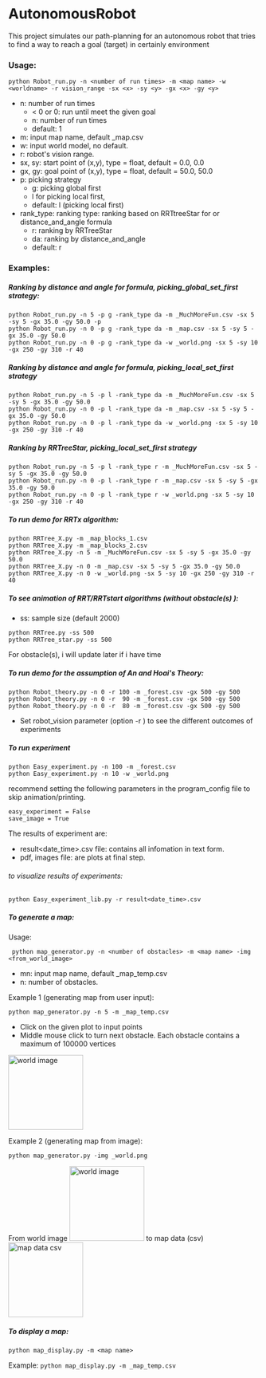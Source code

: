 # AutonomousRobot
This project simulates our path-planning for an autonomous robot that tries to find a way to reach a goal (target)
in certainly environment 
### Usage:
``` python Robot_run.py -n <number of run times> -m <map name> -w <worldname> -r vision_range -sx <x> -sy <y> -gx <x> -gy <y> ```

* n: number of run times
    - < 0 or 0: run until meet the given goal
    - n: number of run times
    - default: 1
* m: input map name, default _map.csv
* w: input world model, no default.
* r: robot's vision range.
* sx, sy: start point of (x,y), type = float, default = 0.0, 0.0
* gx, gy: goal point of (x,y), type = float, default = 50.0, 50.0
* p: picking strategy
    - g: picking global first
    - l for picking local first, 
    - default: l (picking local first)
* rank_type: ranking type: ranking based on RRTtreeStar for or distance_and_angle formula
    - r: ranking by  RRTreeStar
    - da: ranking by distance_and_angle
    - default: r
### Examples:
##### Ranking by distance and angle for formula, picking_global_set_first strategy:
```
python Robot_run.py -n 5 -p g -rank_type da -m _MuchMoreFun.csv -sx 5 -sy 5 -gx 35.0 -gy 50.0 -p
python Robot_run.py -n 0 -p g -rank_type da -m _map.csv -sx 5 -sy 5 -gx 35.0 -gy 50.0
python Robot_run.py -n 0 -p g -rank_type da -w _world.png -sx 5 -sy 10 -gx 250 -gy 310 -r 40
```
##### Ranking by distance and angle for formula, picking_local_set_first strategy
```
python Robot_run.py -n 5 -p l -rank_type da -m _MuchMoreFun.csv -sx 5 -sy 5 -gx 35.0 -gy 50.0
python Robot_run.py -n 0 -p l -rank_type da -m _map.csv -sx 5 -sy 5 -gx 35.0 -gy 50.0
python Robot_run.py -n 0 -p l -rank_type da -w _world.png -sx 5 -sy 10 -gx 250 -gy 310 -r 40
```
##### Ranking by RRTreeStar, picking_local_set_first strategy
```
python Robot_run.py -n 5 -p l -rank_type r -m _MuchMoreFun.csv -sx 5 -sy 5 -gx 35.0 -gy 50.0
python Robot_run.py -n 0 -p l -rank_type r -m _map.csv -sx 5 -sy 5 -gx 35.0 -gy 50.0
python Robot_run.py -n 0 -p l -rank_type r -w _world.png -sx 5 -sy 10 -gx 250 -gy 310 -r 40
```
##### To run demo for RRTx algorithm:
```
python RRTree_X.py -m _map_blocks_1.csv
python RRTree_X.py -m _map_blocks_2.csv
python RRTree_X.py -n 5 -m _MuchMoreFun.csv -sx 5 -sy 5 -gx 35.0 -gy 50.0
python RRTree_X.py -n 0 -m _map.csv -sx 5 -sy 5 -gx 35.0 -gy 50.0
python RRTree_X.py -n 0 -w _world.png -sx 5 -sy 10 -gx 250 -gy 310 -r 40
```
##### To see animation of RRT/RRTstart algorithms (without obstacle(s) ):
*   ss: sample size (default 2000)
```
python RRTree.py -ss 500
python RRTree_star.py -ss 500
```
For obstacle(s), i will update later if i have time

##### To run demo for the assumption of An and Hoai's Theory:
``` 
python Robot_theory.py -n 0 -r 100 -m _forest.csv -gx 500 -gy 500
python Robot_theory.py -n 0 -r  90 -m _forest.csv -gx 500 -gy 500
python Robot_theory.py -n 0 -r  80 -m _forest.csv -gx 500 -gy 500
```
* Set robot_vision parameter (option -r ) to see the different outcomes of experiments
##### To run experiment
``` 
python Easy_experiment.py -n 100 -m _forest.csv
python Easy_experiment.py -n 10 -w _world.png
```
recommend setting the following parameters in the program_config file to skip animation/printing.
```
easy_experiment = False
save_image = True
```

The results of experiment are:
* result<date_time>.csv file: contains all infomation in text form.
* pdf, images file: are plots at final step.
###### to visualize results of experiments:

```
python Easy_experiment_lib.py -r result<date_time>.csv
```

##### To generate a map:
Usage:

``` python map_generator.py -n <number of obstacles> -m <map name> -img <from_world_image>```

* mn: input map name, default _map_temp.csv
* n: number of obstacles.

Example 1 (generating map from user input):  

``` python map_generator.py -n 5 -m _map_temp.csv  ```
- Click on the given plot to input points
- Middle mouse click to turn next obstacle. Each obstacle contains a maximum of 100000 vertices

<img src="https://github.com/ThanhBinhTran/autonomousRobot/blob/main/Map_generator/map_display_user_input_demo.png" width="150" alt="world image">

Example 2 (generating map from image):

``` python map_generator.py -img _world.png ```

From world image <img src="https://github.com/ThanhBinhTran/autonomousRobot/blob/main/Map_generator/_world.png" width="150" alt="world image"> to map data (csv) <img src="https://github.com/ThanhBinhTran/autonomousRobot/blob/main/Map_generator/map_display_world_demo.png" width="150" alt="map data csv">



##### To display a map: 
``` python map_display.py -m <map name> ```

Example: ``` python map_display.py -m _map_temp.csv ```